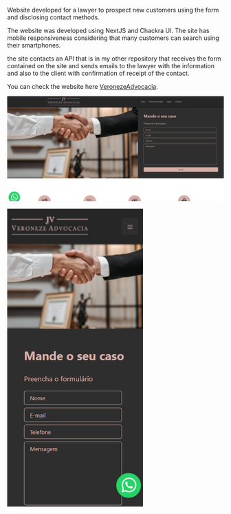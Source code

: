 Website developed for a lawyer to prospect new customers using the form and disclosing contact methods.

The website was developed using NextJS and Chackra UI.
The site has mobile responsiveness considering that many customers can search using their smartphones.

the site contacts an API that is in my other repository that receives the form contained on the site and sends emails to the lawyer with the information and also to the client with confirmation of receipt of the contact.

You can check the website here [VeronezeAdvocacia](http://www.veronezeadvocacia.com.br/).

![website](VeronezeAdvocacia.png)

![websiteMobile](VeronezeAdvocaciaMobile.png)

